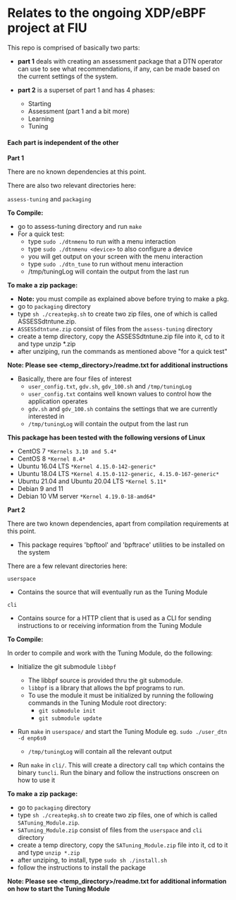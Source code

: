 # Relates to the ongoing XDP/eBPF project at FIU
This repo is comprised of basically two parts:

-	**part 1** deals with creating an assessment package that a DTN operator
 	can use to see what recommendations, if any, can be made based on the 
	current settings of the system.

- 	**part 2** is a superset of part 1 and has 4 phases:
	* Starting
	* Assessment (part 1 and a bit more)
	* Learning
	* Tuning

#### Each part is independent of the other

**Part 1**

There are no known dependencies at this point. 

There are also two relevant directories here:

```assess-tuning``` and ```packaging```

**To Compile:**
-	go to assess-tuning directory and run ```make```
-	For a quick test:
	*	type ```sudo ./dtnmenu``` to run with a menu interaction
	*	type ```sudo ./dtnmenu <device>``` to also configure a device
	*	you will get output on your screen with the menu interaction
	*	type ```sudo ./dtn_tune``` to run without menu interaction
	* 	/tmp/tuningLog will contain the output from the last run

**To make a zip package:**
-	**Note:** you must compile as explained above before trying to make a pkg.
-	go to ```packaging``` directory
-	type ```sh ./createpkg.sh``` to create two zip files, one of which is called ASSESSdtntune.zip. 
-	```ASSESSdtntune.zip``` consist of files from the ```assess-tuning``` directory
-	create a temp directory, copy the ASSESSdtntune.zip file into it,  cd to it and type unzip *.zip
-	after unziping, run the commands as mentioned above "for a quick test"

**Note: Please see <temp_directory>/readme.txt for additional instructions**
-	Basically, there are four files of interest
	*	```user_config.txt```, ```gdv.sh```, ```gdv_100.sh``` and ```/tmp/tuningLog```
	*	```user_config.txt``` contains well known values to control how the application operates
	*	```gdv.sh``` and ```gdv_100.sh``` contains the settings that we are currently interested in
	*	```/tmp/tuningLog``` will contain the output from the last run

**This package has been tested with the following versions of Linux**
-	CentOS 7 ```*Kernels 3.10 and 5.4*```
-	CentOS 8 ```*Kernel 8.4*```
-	Ubuntu 16.04 LTS ```*Kernel 4.15.0-142-generic*```
-	Ubuntu 18.04 LTS ```*Kernel 4.15.0-112-generic, 4.15.0-167-generic*```
-	Ubuntu 21.04 and Ubuntu 20.04 LTS ```*Kernel 5.11*```
-	Debian 9 and 11
-	Debian 10 VM server ```*Kernel 4.19.0-18-amd64*```

**Part 2**

There are two known dependencies, apart from compilation requirements at this point. 
-	This package requires 'bpftool' and 'bpftrace' utilities to be installed on the system

There are a few relevant directories here:

```userspace```
-	Contains the source that will eventually run as the Tuning Module

```cli```
-	Contains source for a HTTP client that is used as a CLI for sending instructions to
	or receiving information from the Tuning Module

**To Compile:**

In order to compile and work with the Tuning Module, do the following:
-	Initialize the git submodule ```libbpf```
	* The libbpf source is provided thru the git submodule. 
	* ```libbpf``` is a library that allows the bpf programs to run.
	* To use the module it must be initialized by running the following commands in the Tuning Module
	root directory:
		*	```git submodule init```
		*	```git submodule update```

-	Run ```make``` in ```userspace/``` and start the Tuning Module eg. ```sudo ./user_dtn -d enp6s0```
	* 	```/tmp/tuningLog``` will contain all the relevant output 
-	Run ```make``` in ```cli/```. This will create a directory call ```tmp``` which contains the binary ```tuncli```.
	Run the binary and follow the instructions onscreen on how to use it

**To make a zip package:**
-	go to ```packaging``` directory
-	type ```sh ./createpkg.sh``` to create two zip files, one of which is called ```SATuning_Module.zip```. 
-	```SATuning_Module.zip``` consist of files from the ```userspace``` and ```cli``` directory
-	create a temp directory, copy the ```SATuning_Module.zip``` file into it,  cd to it and type ```unzip *.zip```
-	after unziping, to install, type ```sudo sh ./install.sh```
-	follow the instructions to install the package 

**Note: Please see <temp_directory>/readme.txt for additional information on how to start the Tuning Module**
